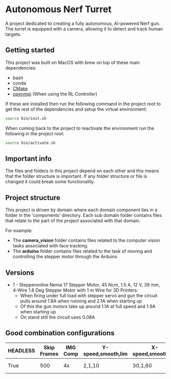 # Autonomous Nerf Turret

A project dedicated to creating a fully autonomous, AI-powered Nerf gun. The turret is equipped with a camera, allowing it to detect and track human targets. 

## Getting started

This project was built on MacOS with brew on top of these main dependencies:
  - bash
  - conda
  - [CMake](https://cmake.org/download/)
  - [openmpi](https://www.open-mpi.org) (When using the RL Controller)

 If these are installed then run the following command in the project root to get the rest of the dependencies and setup the virtual environment:
 ```bash
source bin/init.sh
 ```

 When coming back to the project to reactivate the environment run the following in the project root:
 ```bash
 source bin/activate.sh
 ```


## Important info

The files and folders in this project depend on each other and this means that the folder structure is important. If any folder structure or file is changed it could break some functionality.

## Project structure

This project is driven by domain where each domain component lies in a folder in the 'components' directory. Each sub domain folder contains files that relate to the part of the project associated with that domain.

For example:
  - The **camera_vision** folder contains files related to the computer vision tasks associated with face tracking.
  - The **arduino** folder contains files related to the task of moving and controlling the stepper motor through the Arduino

  ## Versions

  - 1 - Stepperonline Nema 17 Stepper Motor, 45 Ncm, 1.5 A, 12 V, 39 mm, 4-Wire 1.8 Deg Stepper Motor with 1 m Wire for 3D Printers:
    - When firing under full load with stepper servo and gun the circuit pulls around 1.8A when running and 2.1A when starting up
    - Of this the gun motors take up around 1.1A at full speed and 1.9A when starting up
    - On stand still the circuit uses 0.08A



  ## Good combination configurations

| HEADLESS | Skip Frames | IMG Comp | Y-speed,smooth,lim | X-speed,smooth,lim | target_type | faces | objects | model          |
|----------|-------------|----------|--------------------|--------------------|-------------|-------|---------|----------------|
| True     | 500         | 4x       | 2,1,10             | 30,1,60            | person      | True  | True    | yolov8n-seg.pt | 

